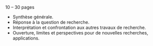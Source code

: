 10 – 30 pages

- Synthèse générale.
- Réponse à la question de recherche.
- Interprétation et confrontation aux autres travaux de recherche.
- Ouverture, limites et perspectives pour de nouvelles recherches, applications.